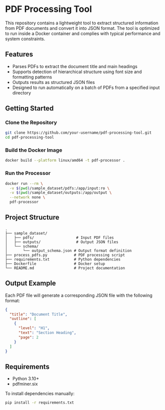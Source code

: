 # PDF Processing Tool

This repository contains a lightweight tool to extract structured information from PDF documents and convert it into JSON format. The tool is optimized to run inside a Docker container and complies with typical performance and system constraints.

## Features

* Parses PDFs to extract the document title and main headings
* Supports detection of hierarchical structure using font size and formatting patterns
* Outputs results as structured JSON files
* Designed to run automatically on a batch of PDFs from a specified input directory

## Getting Started

### Clone the Repository

```bash
git clone https://github.com/your-username/pdf-processing-tool.git
cd pdf-processing-tool
```

### Build the Docker Image

```bash
docker build --platform linux/amd64 -t pdf-processor .
```

### Run the Processor

```bash
docker run --rm \
  -v $(pwd)/sample_dataset/pdfs:/app/input:ro \
  -v $(pwd)/sample_dataset/outputs:/app/output \
  --network none \
  pdf-processor
```

## Project Structure

```
.
├── sample_dataset/
│   ├── pdfs/                   # Input PDF files
│   ├── outputs/                # Output JSON files
│   └── schema/                
│       └── output_schema.json # Output format definition
├── process_pdfs.py            # PDF processing script
├── requirements.txt           # Python dependencies
├── Dockerfile                 # Docker setup
└── README.md                  # Project documentation
```

## Output Example

Each PDF file will generate a corresponding JSON file with the following format:

```json
{
  "title": "Document Title",
  "outline": [
    {
      "level": "H1",
      "text": "Section Heading",
      "page": 2
    }
  ]
}
```

## Requirements

* Python 3.10+
* pdfminer.six

To install dependencies manually:

```bash
pip install -r requirements.txt
```




